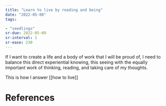 ```yaml
---
title: "Learn to live by reading and being"
date: "2022-05-08"
tags:

- "seedlings"
sr-due: 2022-05-09
sr-interval: 1
sr-ease: 230
---
```


If I want to create a life and a body of work that I will be proud of, I need to balance this direct experiential knowing, this seeing with the equally important work of thinking, reading, and taking care of my thoughts.

This is how I answer [[how to live]]

# References
